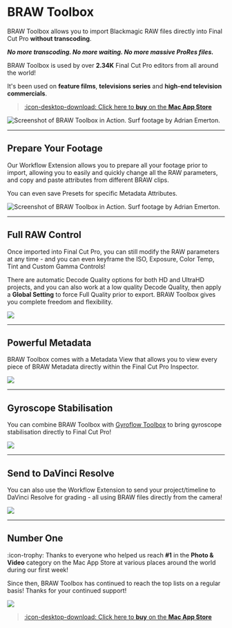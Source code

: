 # BRAW Toolbox

BRAW Toolbox allows you to import Blackmagic RAW files directly into Final Cut Pro **without transcoding**.

**_No more transcoding. No more waiting. No more massive ProRes files._**

BRAW Toolbox is used by over **2.34K** Final Cut Pro editors from all around the world!

It's been used on **feature films**, **televisions series** and **high-end television commercials**.

> [:icon-desktop-download: Click here to **buy** on the **Mac App Store**](/buy)

![_Screenshot of BRAW Toolbox in Action. Surf footage by Adrian Emerton._](static/hero-banner.png)

---

## Prepare Your Footage

Our Workflow Extension allows you to prepare all your footage prior to import, allowing you to easily and quickly change all the RAW parameters, and copy and paste attributes from different BRAW clips.

You can even save Presets for specific Metadata Attributes.

![_Screenshot of BRAW Toolbox in Action. Surf footage by Adrian Emerton._](static/install-13.png)

---

## Full RAW Control

Once imported into Final Cut Pro, you can still modify the RAW parameters at any time - and you can even keyframe the ISO, Exposure, Color Temp, Tint and Custom Gamma Controls!

There are automatic Decode Quality options for both HD and UltraHD projects, and you can also work at a low quality Decode Quality, then apply a **Global Setting** to force Full Quality prior to export. BRAW Toolbox gives you complete freedom and flexibility.

![](static/install-18.png)

---

## Powerful Metadata

BRAW Toolbox comes with a Metadata View that allows you to view every piece of BRAW Metadata directly within the Final Cut Pro Inspector.

![](static/metadata-small.png)

---

## Gyroscope Stabilisation

You can combine BRAW Toolbox with [Gyroflow Toolbox](https://gyroflowtoolbox.io) to bring gyroscope stabilisation directly to Final Cut Pro!

![](static/stabilisation.png)

---

## Send to DaVinci Resolve

You can also use the Workflow Extension to send your project/timeline to DaVinci Resolve for grading - all using BRAW files directly from the camera!

![](static/davinci-resolve.png)

---

## Number One

:icon-trophy: Thanks to everyone who helped us reach **#1** in the **Photo & Video** category on the Mac App Store at various places around the world during our first week!

Since then, BRAW Toolbox has continued to reach the top lists on a regular basis! Thanks for your continued support!

![](static/app-store.png)

> [:icon-desktop-download: Click here to **buy** on the **Mac App Store**](/buy)